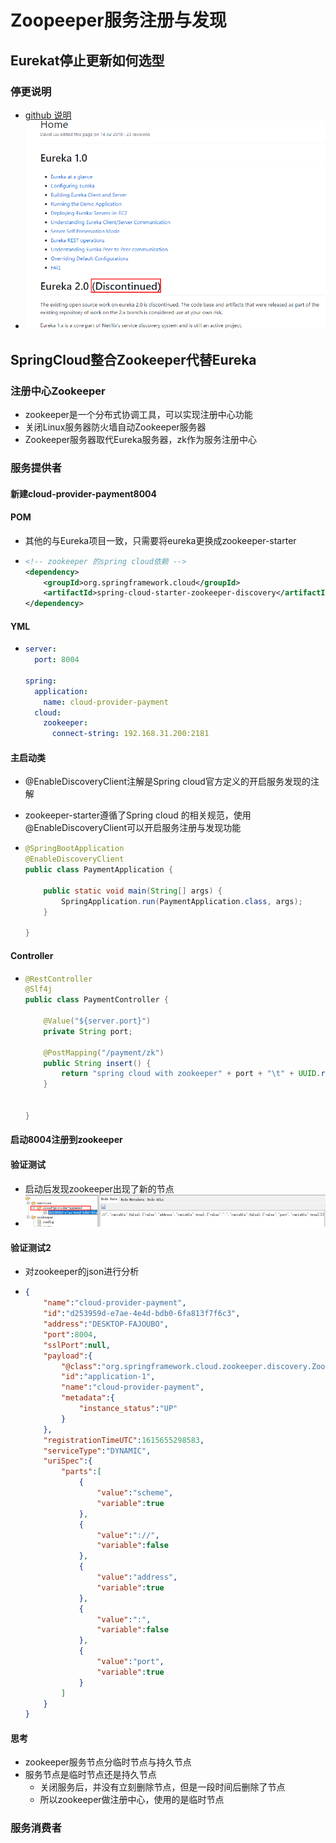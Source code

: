 # Zoopeeper服务注册与发现

## Eurekat停止更新如何选型 

### 停更说明

* [github 说明](https://github.com/Netflix/eureka/wiki)
* ![](../images/img31.png)

## SpringCloud整合Zookeeper代替Eureka

### 注册中心Zookeeper 

* zookeeper是一个分布式协调工具，可以实现注册中心功能
* 关闭Linux服务器防火墙自动Zookeeper服务器
* Zookeeper服务器取代Eureka服务器，zk作为服务注册中心

### 服务提供者 

#### 新建cloud-provider-payment8004 

#### POM 

* 其他的与Eureka项目一致，只需要将eureka更换成zookeeper-starter

* ```xml
  <!-- zookeeper 的spring cloud依赖 -->
  <dependency>
      <groupId>org.springframework.cloud</groupId>
      <artifactId>spring-cloud-starter-zookeeper-discovery</artifactId>
  </dependency>
  ```

#### YML 

* ```yaml
  server:
    port: 8004
  
  spring:
    application:
      name: cloud-provider-payment
    cloud:
      zookeeper:
        connect-string: 192.168.31.200:2181
  ```

#### 主启动类 

*  @EnableDiscoveryClient注解是Spring cloud官方定义的开启服务发现的注解

* zookeeper-starter遵循了Spring cloud 的相关规范，使用@EnableDiscoveryClient可以开启服务注册与发现功能

* ```java
  @SpringBootApplication
  @EnableDiscoveryClient
  public class PaymentApplication {
  
      public static void main(String[] args) {
          SpringApplication.run(PaymentApplication.class, args);
      }
  
  }
  ```

#### Controller  

* ```java
  @RestController
  @Slf4j
  public class PaymentController {
  
      @Value("${server.port}")
      private String port;
  
      @PostMapping("/payment/zk")
      public String insert() {
          return "spring cloud with zookeeper" + port + "\t" + UUID.randomUUID().toString();
      }
  
  
  }
  ```

#### 启动8004注册到zookeeper

#### 验证测试 

* 启动后发现zookeeper出现了新的节点
* ![](../images/img32.png)

#### 验证测试2 

* 对zookeeper的json进行分析

* ```json
  {
      "name":"cloud-provider-payment",
      "id":"d253959d-e7ae-4e4d-bdb0-6fa813f7f6c3",
      "address":"DESKTOP-FAJOUBO",
      "port":8004,
      "sslPort":null,
      "payload":{
          "@class":"org.springframework.cloud.zookeeper.discovery.ZookeeperInstance",
          "id":"application-1",
          "name":"cloud-provider-payment",
          "metadata":{
              "instance_status":"UP"
          }
      },
      "registrationTimeUTC":1615655298583,
      "serviceType":"DYNAMIC",
      "uriSpec":{
          "parts":[
              {
                  "value":"scheme",
                  "variable":true
              },
              {
                  "value":"://",
                  "variable":false
              },
              {
                  "value":"address",
                  "variable":true
              },
              {
                  "value":":",
                  "variable":false
              },
              {
                  "value":"port",
                  "variable":true
              }
          ]
      }
  }
  ```

#### 思考

* zookeeper服务节点分临时节点与持久节点
* 服务节点是临时节点还是持久节点
  * 关闭服务后，并没有立刻删除节点，但是一段时间后删除了节点
  * 所以zookeeper做注册中心，使用的是临时节点

### 服务消费者